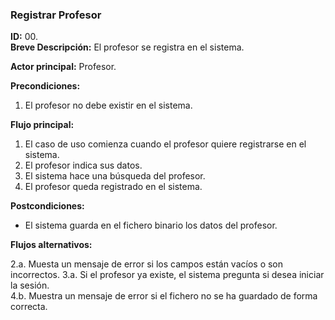 ### Registrar Profesor
**ID:** 00.   
**Breve Descripción:** El profesor se registra en el sistema.   

**Actor principal:** Profesor.   

**Precondiciones:**
1. El profesor no debe existir en el sistema.

**Flujo principal:**
1. El caso de uso comienza cuando el profesor quiere registrarse en el sistema.
2. El profesor indica sus datos.
3. El sistema hace una búsqueda del profesor.
4. El profesor queda registrado en el sistema.

**Postcondiciones:**
+ El sistema guarda en el fichero binario los datos del profesor.

**Flujos alternativos:**

2.a. Muesta un mensaje de error si los campos están vacíos o son incorrectos.
3.a. Si el profesor ya existe, el sistema pregunta si desea iniciar la sesión.   
4.b. Muestra un mensaje de error si el fichero no se ha guardado de forma correcta.
